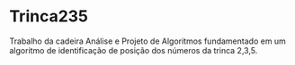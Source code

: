 # Trinca235
Trabalho da cadeira Análise e Projeto de Algoritmos fundamentado em um algoritmo de identificação de posição dos números da trinca 2,3,5.
